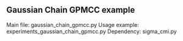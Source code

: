 ## Gaussian Chain GPMCC example

Main file: gaussian_chain_gpmcc.py
Usage example: experiments_gaussian_chain_gpmcc.py
Dependency: sigma_cmi.py

